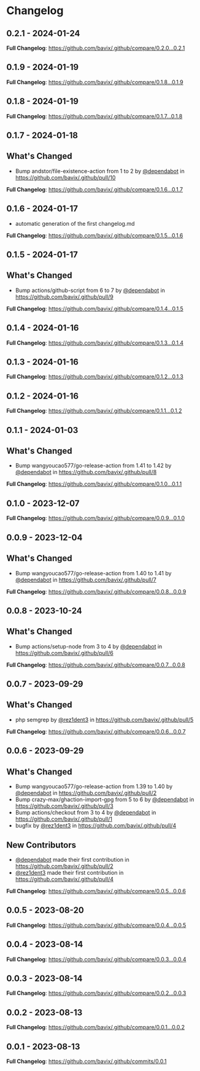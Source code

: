 # Changelog

## 0.2.1 - 2024-01-24

**Full Changelog**: https://github.com/bavix/.github/compare/0.2.0...0.2.1

## 0.1.9 - 2024-01-19

**Full Changelog**: https://github.com/bavix/.github/compare/0.1.8...0.1.9

## 0.1.8 - 2024-01-19

**Full Changelog**: https://github.com/bavix/.github/compare/0.1.7...0.1.8

## 0.1.7 - 2024-01-18

## What's Changed

* Bump andstor/file-existence-action from 1 to 2 by [@dependabot](https://github.com/dependabot) in https://github.com/bavix/.github/pull/10

**Full Changelog**: https://github.com/bavix/.github/compare/0.1.6...0.1.7

## 0.1.6 - 2024-01-17

* automatic generation of the first changelog.md

**Full Changelog**: https://github.com/bavix/.github/compare/0.1.5...0.1.6

## 0.1.5 - 2024-01-17

## What's Changed

* Bump actions/github-script from 6 to 7 by [@dependabot](https://github.com/dependabot) in https://github.com/bavix/.github/pull/9

**Full Changelog**: https://github.com/bavix/.github/compare/0.1.4...0.1.5

## 0.1.4 - 2024-01-16

**Full Changelog**: https://github.com/bavix/.github/compare/0.1.3...0.1.4

## 0.1.3 - 2024-01-16

**Full Changelog**: https://github.com/bavix/.github/compare/0.1.2...0.1.3

## 0.1.2 - 2024-01-16

**Full Changelog**: https://github.com/bavix/.github/compare/0.1.1...0.1.2

## 0.1.1 - 2024-01-03

## What's Changed

* Bump wangyoucao577/go-release-action from 1.41 to 1.42 by [@dependabot](https://github.com/dependabot) in https://github.com/bavix/.github/pull/8

**Full Changelog**: https://github.com/bavix/.github/compare/0.1.0...0.1.1

## 0.1.0 - 2023-12-07

**Full Changelog**: https://github.com/bavix/.github/compare/0.0.9...0.1.0

## 0.0.9 - 2023-12-04

## What's Changed

* Bump wangyoucao577/go-release-action from 1.40 to 1.41 by [@dependabot](https://github.com/dependabot) in https://github.com/bavix/.github/pull/7

**Full Changelog**: https://github.com/bavix/.github/compare/0.0.8...0.0.9

## 0.0.8 - 2023-10-24

## What's Changed

* Bump actions/setup-node from 3 to 4 by [@dependabot](https://github.com/dependabot) in https://github.com/bavix/.github/pull/6

**Full Changelog**: https://github.com/bavix/.github/compare/0.0.7...0.0.8

## 0.0.7 - 2023-09-29

## What's Changed

* php semgrep by [@rez1dent3](https://github.com/rez1dent3) in https://github.com/bavix/.github/pull/5

**Full Changelog**: https://github.com/bavix/.github/compare/0.0.6...0.0.7

## 0.0.6 - 2023-09-29

## What's Changed

* Bump wangyoucao577/go-release-action from 1.39 to 1.40 by [@dependabot](https://github.com/dependabot) in https://github.com/bavix/.github/pull/2
* Bump crazy-max/ghaction-import-gpg from 5 to 6 by [@dependabot](https://github.com/dependabot) in https://github.com/bavix/.github/pull/3
* Bump actions/checkout from 3 to 4 by [@dependabot](https://github.com/dependabot) in https://github.com/bavix/.github/pull/1
* bugfix by [@rez1dent3](https://github.com/rez1dent3) in https://github.com/bavix/.github/pull/4

## New Contributors

* [@dependabot](https://github.com/dependabot) made their first contribution in https://github.com/bavix/.github/pull/2
* [@rez1dent3](https://github.com/rez1dent3) made their first contribution in https://github.com/bavix/.github/pull/4

**Full Changelog**: https://github.com/bavix/.github/compare/0.0.5...0.0.6

## 0.0.5 - 2023-08-20

**Full Changelog**: https://github.com/bavix/.github/compare/0.0.4...0.0.5

## 0.0.4 - 2023-08-14

**Full Changelog**: https://github.com/bavix/.github/compare/0.0.3...0.0.4

## 0.0.3 - 2023-08-14

**Full Changelog**: https://github.com/bavix/.github/compare/0.0.2...0.0.3

## 0.0.2 - 2023-08-13

**Full Changelog**: https://github.com/bavix/.github/compare/0.0.1...0.0.2

## 0.0.1 - 2023-08-13

**Full Changelog**: https://github.com/bavix/.github/commits/0.0.1

